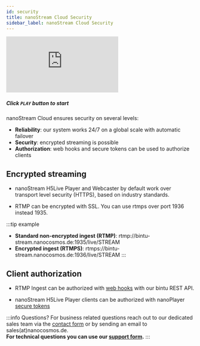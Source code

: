 ```yaml
---
id: security
title: nanoStream Cloud Security
sidebar_label: nanoStream Cloud Security
---
```


<iframe src="https://www.youtube.com/embed/M_chQzdc5m0" frameborder="0" allowfullscreen></iframe>

##### *Click `PLAY` button to start*

nanoStream Cloud ensures security on several levels:

- **Reliability**: our system works 24/7 on a global scale with automatic failover 
- **Security**: encrypted streaming is possible
- **Authorization**: web hooks and secure tokens can be used to authorize clients

## Encrypted streaming

- nanoStream H5Live Player and Webcaster by default work over transport level security (HTTPS), based on industry standards.

- RTMP can be encrypted with SSL. You can use rtmps over port 1936 instead 1935.

:::tip example
+ **Standard non-encrypted ingest (RTMP)**: rtmp://bintu-stream.nanocosmos.de:1935/live/STREAM 
+ **Encrypted ingest (RTMPS)**: rtmps://bintu-stream.nanocosmos.de:1936/live/STREAM
:::

## Client authorization

- RTMP Ingest can be authorized with [web hooks](bintu_custom_webhooks) with our bintu REST API.

- nanoStream H5Live Player clients can be authorized with nanoPlayer [secure tokens](../nanoplayer/nanoplayer_token_security)

:::info Questions?
For business related questions reach out to our dedicated sales team via the [contact form](https://www.nanocosmos.de/contact) or by sending an email to sales(at)nanocosmos.de. <br/>
**For technical questions you can use our [support form](https://www.nanocosmos.de/support).**
:::
